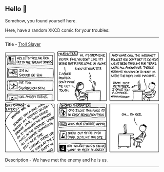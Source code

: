 ## Hello 👀

Somehow, you found yourself here.

Here, have a random XKCD comic for your troubles:

-----------------------------------

Title - [Troll Slayer](https://xkcd.com/591)

![Troll Slayer](./random_comic.png)

Description - We have met the enemy and he is us.

-----------------------------------